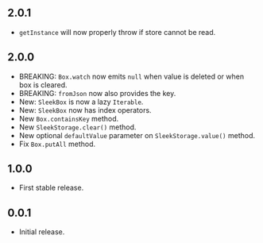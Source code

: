 ## 2.0.1
* `getInstance` will now properly throw if store cannot be read.

## 2.0.0
* BREAKING: `Box.watch` now emits `null` when value is deleted or when box is cleared.
* BREAKING: `fromJson` now also provides the key.
* New: `SleekBox` is now a lazy `Iterable`.
* New: `SleekBox` now has index operators.
* New `Box.containsKey` method.
* New `SleekStorage.clear()` method.
* New optional `defaultValue` parameter on `SleekStorage.value()` method.
* Fix `Box.putAll` method.

## 1.0.0
* First stable release.

## 0.0.1
* Initial release.
